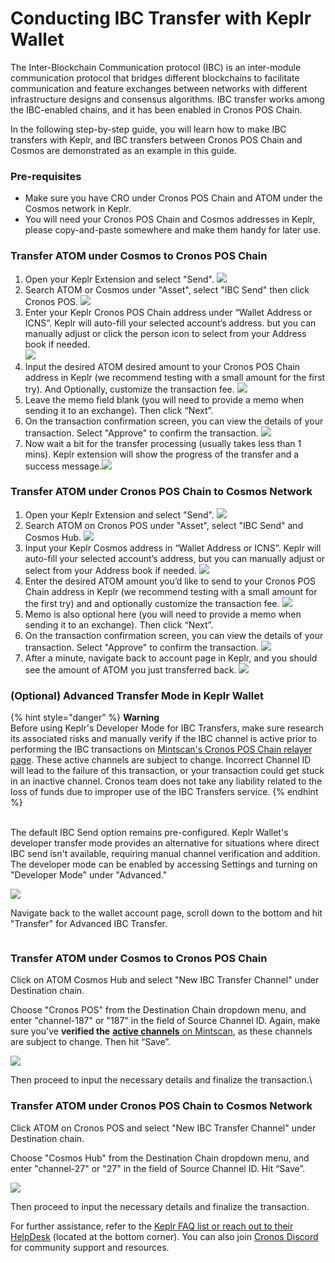 # Conducting IBC Transfer with Keplr Wallet

The Inter-Blockchain Communication protocol (IBC) is an inter-module communication protocol that bridges different blockchains to facilitate communication and feature exchanges between networks with different infrastructure designs and consensus algorithms. IBC transfer works among the IBC-enabled chains, and it has been enabled in Cronos POS Chain.

In the following step-by-step guide, you will learn how to make IBC transfers with Keplr, and IBC transfers between Cronos POS Chain and Cosmos are demonstrated as an example in this guide.

### Pre-requisites

* Make sure you have CRO under Cronos POS Chain and ATOM under the Cosmos network in Keplr.
* You will need your Cronos POS Chain and Cosmos addresses in Keplr, please copy-and-paste somewhere and make them handy for later use.

### Transfer ATOM under Cosmos to Cronos POS Chain

1. Open your Keplr Extension and select "Send".                          ![](<../../.gitbook/assets/image (8).png>)
2. Search ATOM or Cosmos under "Asset", select "IBC Send" then click Cronos POS.                     ![](<../../.gitbook/assets/image (13).png>)
3. Enter your Keplr Cronos POS Chain address under “Wallet Address or ICNS”. Keplr will auto-fill your selected account’s address. but you can manually adjust or click the person icon to select from your Address book if needed.  \
   ![](<../../.gitbook/assets/image (6).png>)
4. Input the desired ATOM desired amount to your Cronos POS Chain address in Keplr (we recommend testing with a small amount for the first try). And Optionally, customize the transaction fee.                                                                                ![](<../../.gitbook/assets/image (5).png>)
5. Leave the memo field blank (you will need to provide a memo when sending it to an exchange). Then click “Next”.
6. On the transaction confirmation screen, you can view the details of your transaction. Select "Approve" to confirm the transaction.                                      ![](<../../.gitbook/assets/image (4).png>) &#x20;
7. Now wait a bit for the transfer processing (usually takes less than 1 mins). Keplr extension will show the progress of the transfer and a success message.![](<../../.gitbook/assets/Screenshot 2024-05-29 at 11.02.21 PM.png>)



### Transfer ATOM under Cronos POS Chain to Cosmos Network

1. Open your Keplr Extension and select "Send".                         ![](<../../.gitbook/assets/Screenshot 2024-05-30 at 10.55.10 PM.png>)
2. Search ATOM on Cronos POS under "Asset", select "IBC Send" and Cosmos Hub.   ![](<../../.gitbook/assets/Screenshot 2024-05-29 at 11.10.27 PM.png>)
3. Input your Keplr Cosmos address in “Wallet Address or ICNS”. Keplr will auto-fill your selected account’s address, but you can manually adjust or select from your Address book if needed.                        ![](<../../.gitbook/assets/image (7).png>)
4. Enter the desired ATOM amount you’d like to send to your Cronos POS Chain address in Keplr (we recommend testing with a small amount for the first try) and and optionally customize the transaction fee.                                                                                 ![](<../../.gitbook/assets/Screenshot 2024-05-30 at 10.59.18 PM.png>)
5. Memo is also optional here (you will need to provide a memo when sending it to an exchange). Then click “Next”.
6. On the transaction confirmation screen, you can view the details of your transaction. Select "Approve" to confirm the transaction.                                      ![](<../../.gitbook/assets/Screenshot 2024-05-30 at 10.59.55 PM.png>)
7. After a minute, navigate back to account page in Keplr, and you should see the amount of ATOM you just transferred back.                                                            ![](<../../.gitbook/assets/image (9).png>)

&#x20;

### (Optional) Advanced Transfer Mode in Keplr Wallet &#x20;

{% hint style="danger" %}
**Warning** \
Before using Keplr's Developer Mode for IBC Transfers, make sure research its associated risks and manually verify if the IBC channel is active prior to performing the IBC transactions on [Mintscan's Cronos POS Chain relayer page](https://www.mintscan.io/crypto-org/relayers). These active channels are subject to change. Incorrect Channel ID will lead to the failure of this transaction, or your transaction could get stuck in an inactive channel. Cronos team does not take any liability related to the loss of funds due to improper use of the IBC Transfers service.
{% endhint %}

\
The default IBC Send option remains pre-configured. Keplr Wallet's developer transfer mode provides an alternative for situations where direct IBC send isn't available, requiring manual channel verification and addition.  The developer mode can be enabled by accessing Settings and turning on "Developer Mode" under "Advanced." &#x20;

![](<../../.gitbook/assets/Screenshot 2024-05-30 at 11.49.35 PM.png>)

Navigate back to the wallet account page, scroll down to the bottom and hit "Transfer" for Advanced IBC Transfer.&#x20;

<img src="../../.gitbook/assets/Screenshot 2024-05-30 at 11.49.57 PM.png" alt="" data-size="original">



### Transfer ATOM under Cosmos to Cronos POS Chain

Click on ATOM Cosmos Hub and select "New IBC Transfer Channel" under Destination chain.&#x20;

Choose "Cronos POS" from the Destination Chain dropdown menu, and enter "channel-187" or "187" in the field of Source Channel ID. Again, make sure you've **verified the** [**active channels** on Mintscan](https://www.mintscan.io/cosmos/relayers/channel-187/crypto-org/channel-27), as these channels are subject to change. Then hit “Save”.  &#x20;

![](<../../.gitbook/assets/image (11).png>)

Then proceed to input the necessary details and finalize the transaction.\


### Transfer ATOM under Cronos POS Chain to Cosmos Network

Click ATOM on Cronos POS and select "New IBC Transfer Channel" under Destination chain.&#x20;

Choose "Cosmos Hub" from the Destination Chain dropdown menu, and enter "channel-27" or "27" in the field of Source Channel ID. Hit “Save”.&#x20;

![](<../../.gitbook/assets/image (12).png>)

Then proceed to input the necessary details and finalize the transaction.



For further assistance, refer to the [Keplr FAQ list or reach out to their HelpDesk](https://help.keplr.app/faq) (located at the bottom corner). You can also join [Cronos Discord](https://discord.gg/cronos) for community support and resources.
